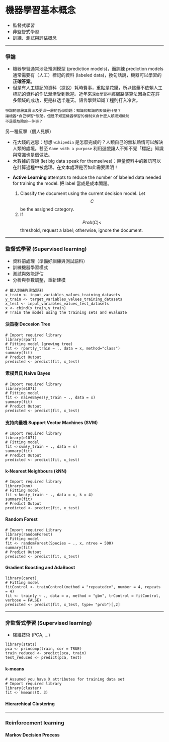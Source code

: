 # 機器學習基本概念

* 監督式學習
* 非監督式學習
* 訓練、測試與評估概念





---
### 爭論

- 機器學習通常涉及預測模型 (prediction models)，而訓練 prediction models 通常需要有（人工）標記的資料 (labeled data)，換句話說，機器可以學習的**正確答案**。
- 但是有人工標記的資料（據說）耗時費事，重點是花錢，所以儘量不依賴人工標記的資料的作法漸漸受到歡迎。近年來`深度學習`神經網路演算法因為它在許多領域的成功，更是紅透半邊天。語言學與知識工程則打入冷宮。

```
爭論的底層其實涉及更深一層的哲學問題：知識和知識的表徵是什麼？
讓機器*自己學習*很酷，但是不知道機器學習的機制來自什麼人類認知機制
不是很危險的一件事？

```
另一種反擊（個人見解）

- 花大錢的迷思：想想 `wikipedia` 是怎麼完成的？人類自己的無私熱情可以解決人類的處境。甚至 `Game with a purpose` 利用遊戲讓人不知不覺「標記」知識與常識也是個做法。
- 大數據的假說 (let big data speak for themselves)：巨量資料中的雜訊可以在計算過程中被處理。在文本處理是否如此需要證明！

<!-- plurk studies-->

- **Active Learning** attempts to reduce the number of labeled data needed for training the model. 把 label 當成是成本問題。

    1. Classify the document using the current decision model. Let $$C$$ be the assigned category.
    2. If $$Prob(C) < $$ threshold, request a label; otherwise, ignore the document.








---
### 監督式學習 (Supervised learning)

- 資料前處理（準備好訓練與測試語料）
- 訓練機器學習模式
- 測試與效能評估
- 分析與參數調整，重新建模


```
# 載入訓練與測試語料 
x_train <- input_variables_values_training_datasets 
y_train <- target_variables_values_training_datasets 
x_test <- input_variables_values_test_datasets
x <- cbind(x_train,y_train)
# Train the model using the training sets and evaluate
```


#### 決策樹 Decesion Tree
```
# Import required library
library(rpart)
# Fitting model (growing tree)
fit <- rpart(y_train ~ ., data = x, method="class")
summary(fit)
# Predict Output
predicted <- predict(fit, x_test)
```

#### 素樸貝氏 Naive Bayes

```
# Import required library
library(e1071)
# Fitting model
fit <- naiveBayes(y_train ~ ., data = x) 
summary(fit)
# Predict Output
predicted <- predict(fit, x_test)
```


#### 支持向量機 Support Vector Machines (SVM)

```
# Import required library
library(e1071)
# Fitting model
fit <-svm(y_train ~ ., data = x) 
summary(fit)
# Predict Output
predicted <- predict(fit, x_test)
```


#### k-Nearest Neighbours (kNN)

```
# Import required library
library(knn)
# Fitting model
fit <-knn(y_train ~ ., data = x, k = 4) 
summary(fit)
# Predict Output
predicted <- predict(fit, x_test)

```



#### Random Forest

```
# Import required Library
library(randomForest)
# Fitting model
fit <- randomForest(Species ~ ., x, ntree = 500) 
summary(fit)
# Predict Output
predicted <- predict(fit, x_test)
```


#### Gradient Boosting and AdaBoost

```
library(caret)
# Fitting model
fitControl <- trainControl(method = "repeatedcv", number = 4, repeats = 4)
fit <- train(y ~ ., data = x, method = "gbm", trControl = fitControl, verbose = FALSE) 
predicted <- predict(fit, x_test, type= "prob")[,2]

```



---
### 非監督式學習 (Supervised learning)

- 降維技術 (PCA, ...)

```
library(stats)
pca <- princomp(train, cor = TRUE) 
train_reduced <- predict(pca, train) 
test_reduced <- predict(pca, test)
```



#### k-means


```
# Assumed you have X attributes for training data set 
# Import required library 
library(cluster) 
fit <- kmeans(X, 3)
```

#### Hierarchical Clustering





---
### Reinforcement learning

#### Markov Decision Process










